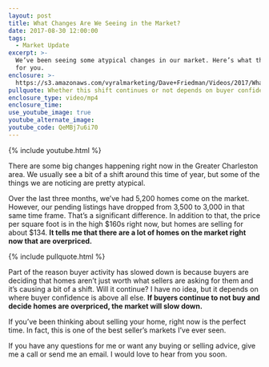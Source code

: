 ```yaml
---
layout: post
title: What Changes Are We Seeing in the Market?
date: 2017-08-30 12:00:00
tags:
  - Market Update
excerpt: >-
  We’ve been seeing some atypical changes in our market. Here’s what they mean
  for you.
enclosure: >-
  https://s3.amazonaws.com/vyralmarketing/Dave+Friedman/Videos/2017/What+Changes+Are+We+Seeing+in+the+Market%253F+-+Charleston+%2526+Mt.+Pleasant+Real+Estate+Agent.mp4
pullquote: Whether this shift continues or not depends on buyer confidence.
enclosure_type: video/mp4
enclosure_time:
use_youtube_image: true
youtube_alternate_image:
youtube_code: QeMBj7u6i70
---
```



{% include youtube.html %}

There are some big changes happening right now in the Greater Charleston area. We usually see a bit of a shift around this time of year, but some of the things we are noticing are pretty atypical.

Over the last three months, we’ve had 5,200 homes come on the market. However, our pending listings have dropped from 3,500 to 3,000 in that same time frame. That’s a significant difference. In addition to that, the price per square foot is in the high $160s right now, but homes are selling for about $134. **It tells me that there are a lot of homes on the market right now that are overpriced.**

{% include pullquote.html %}

Part of the reason buyer activity has slowed down is because buyers are deciding that homes aren’t just worth what sellers are asking for them and it’s causing a bit of a shift. Will it continue? I have no idea, but it depends on where buyer confidence is above all else. **If buyers continue to not buy and decide homes are overpriced, the market will slow down.**

If you’ve been thinking about selling your home, right now is the perfect time. In fact, this is one of the best seller’s markets I’ve ever seen.

If you have any questions for me or want any buying or selling advice, give me a call or send me an email. I would love to hear from you soon.

&nbsp;